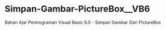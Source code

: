 # Simpan-Gambar-PictureBox__VB6
Bahan Ajar Pemrograman Visual Basic 6.0 - Simpan Gambar Dari PictureBox
